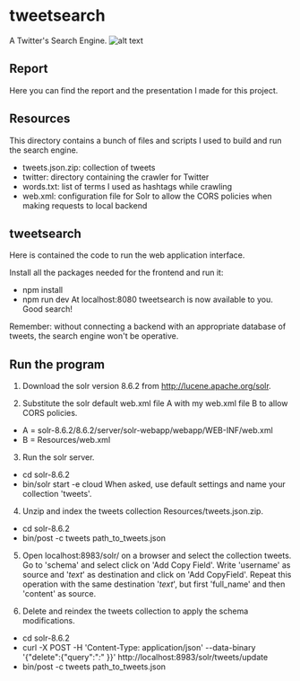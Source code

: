 # tweetsearch
A Twitter's Search Engine.
![alt text](./tweetsearch/dist/tweetsearch_logo.png?raw=true "tweetsearch")

## Report
Here you can find the report and the presentation I made for this project.

## Resources
This directory contains a bunch of files and scripts I used to build and run the search engine.
- tweets.json.zip: collection of tweets
- twitter: directory containing the crawler for Twitter
- words.txt: list of terms I used as hashtags while crawling
- web.xml: configuration file for Solr to allow the CORS policies when making requests to local backend

## tweetsearch
Here is contained the code to run the web application interface.

Install all the packages needed for the frontend and run it:
- npm install
- npm run dev
At localhost:8080 tweetsearch is now available to you. Good search!

Remember: without connecting a backend with an appropriate database of tweets, the search engine won't be operative.

## Run the program
1. Download the solr version 8.6.2 from http://lucene.apache.org/solr.

2. Substitute the solr default web.xml file A with my web.xml file B to allow CORS policies.
- A = solr-8.6.2/8.6.2/server/solr-webapp/webapp/WEB-INF/web.xml
- B = Resources/web.xml

3. Run the solr server.
- cd solr-8.6.2
- bin/solr start -e cloud
When asked, use default settings and name your collection 'tweets'.

4. Unzip and index the tweets collection Resources/tweets.json.zip.
- cd solr-8.6.2
- bin/post -c tweets path_to_tweets.json

5. Open localhost:8983/solr/ on a browser and select the collection tweets. Go to 'schema' and select click on 'Add Copy Field'. Write 'username' as source and '_text_' as destination and click on 'Add CopyField'. Repeat this operation with the same destination '_text_', but first 'full_name' and then 'content' as source.

6. Delete and reindex the tweets collection to apply the schema modifications.
- cd solr-8.6.2
- curl -X POST -H 'Content-Type: application/json' --data-binary '{"delete":{"query":"*:*" }}' http://localhost:8983/solr/tweets/update
- bin/post -c tweets path_to_tweets.json